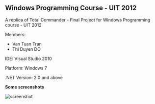 Windows Programming Course - UIT 2012
---

A replica of Total Commander - Final Project for Windows Programming course - UIT 2012

Members:
- Van Tuan Tran
- Thi Duyen DO

IDE: Visual Studio 2010

Platform: Windows 7

.NET Version: 2.0 and above

**Some screenshots**

![screenshot](https://i.imgur.com/ztIKxfl.png)
